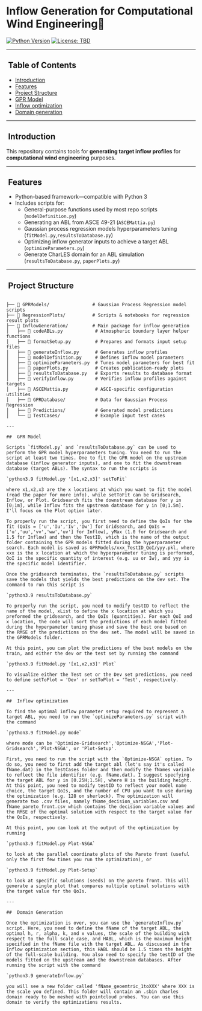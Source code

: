 # Inflow Generation for Computational Wind Engineering🚀

[![Python Version](https://img.shields.io/badge/python-3.x-blue)](https://www.python.org/)
[![License: TBD](https://img.shields.io/badge/license-TBD-lightgrey)](LICENSE)

---

## ​ Table of Contents

- [Introduction](#introduction)  
- [Features](#features)
- [Project Structure](#project-structure)
- [GPR Model](#GPRMode)  
- [Inflow optimization](#inflow-optimization) 
- [Domain generation](#domain-generation)  

---

## ​ Introduction

This repository contains tools for **generating target inflow profiles** for **computational wind engineering** purposes.

---

## ​ Features

- Python-based framework—compatible with Python 3  
- Includes scripts for:
  - General-purpose functions used by most repo scripts (`modelDefinition.py`) 
  - Generating an ABL from ASCE 49-21 (`ASCEMattia.py`)
  - Gaussian process regression models hyperparameters tuning (`fitModel.py`,`resultsToDatabase.py`)
  - Optimizing inflow generator inputs to achieve a target ABL (`optimizeParameters.py`)
  - Generate CharLES domain for an ABL simulation  (`resultsToDatabase.py`, `paperPlots.py`)

---

## ​ Project Structure


```text

├── 📂 GPRModels/                # Gaussian Process Regression model scripts
├── 📂 RegressionPlots/          # Scripts & notebooks for regression result plots
├── 📂 InflowGeneration/         # Main package for inflow generation
│   ├── 📄 codeABLs.py            # Atmospheric boundary layer helper functions
│   ├── 📄 formatSetup.py         # Prepares and formats input setup files
│   ├── 📄 generateInflow.py      # Generates inflow profiles
│   ├── 📄 modelDefinition.py     # Defines inflow model parameters
│   ├── 📄 optimizeParameters.py  # Tunes model parameters for best fit
│   ├── 📄 paperPlots.py          # Creates publication-ready plots
│   ├── 📄 resultsToDatabase.py   # Exports results to database format
│   ├── 📄 verifyInflow.py        # Verifies inflow profiles against targets
│   ├── 📄 ASCEMattia.py          # ASCE-specific configuration utilities
│   ├── 📂 GPRDatabase/           # Data for Gaussian Process Regression
│   ├── 📂 Predictions/           # Generated model predictions
│   └── 📂 TestCases/             # Example input test cases

---

## ​ GPR Model

Scripts `fitModel.py` and `resultsToDatabase.py` can be used to perform the GPR model hyperparameters tuning. You need to run the script at least two times. One to fit the GPR model on the upstream database (inflow generator inputs), and one to fit the downstream database (target ABLs). The syntax to run the scripts is 

`python3.9 fitModel.py '[x1,x2,x3]' setToFit`

where x1,x2,x3 are the x locations at which you want to fit the model (read the paper for more info), while setToFit can be Gridsearch, Inflow, or Plot. Gridsearch fits the downstream database for y in [0;1m], while Inflow fits the upstream database for y in [0;1.5m]. I'll focus on the Plot option later.

To properly run the script, you first need to define the QoIs for the fit (QoIs = ['u','Iu','Iv','Iw'] for Gridsearch, and QoIs = ['u','uu','vv','ww','uv'] for Inflow), yMax (1.0 for Gridsearch and 1.5 for Inflow) and then the TestID, which is the name of the output folder containing the GPR models fitted during the hyperparameter search. Each model is saved as GPRModels/xxx_TestID_QoI/yyy.pkl, where xxx is the x location at which the hyperparameter tuning is performed, QoI is the specific quantity of interest (e.g. uu or Iw), and yyy is the specific model identifier.

Once the gridsearch terminates, the `resultsToDatabase.py` scripts save the models that yields the best predictions on the dev set. The command to run this script is 

`python3.9 resultsToDatabase.py`

To properly run the script, you need to modify testID to reflect the name of the model, xList to define the x location at which you preformed the gridsearch, and the QoIs (quantities). For each QoI and x location, the code will sort the predictions of each model fitted during the hyperpameter tuning phase and save the best one based on the RMSE of the predictions on the dev set. The model will be saved in the GPRModels folder.

At this point, you can plot the predictions of the best models on the train, and either the dev or the test set by running the command

`python3.9 fitModel.py '[x1,x2,x3]' Plot`

To visualize either the Test set or the Dev set predictions, you need to define setToPlot = 'Dev' or setToPlot = 'Test', respectively. 

---

## ​ Inflow optimization

To find the optimal inflow parameter setup required to represent a target ABL, you need to run the `optimizeParameters.py` script with the command

`python3.9 fitModel.py mode`

where mode can be 'Optimize-Gridsearch','Optimize-NSGA','Plot-Gridsearch','Plot-NSGA', or 'Plot-Setup'.

First, you need to run the script with the `Optimize-NSGA` option. To do so, you need to first add the target abl (let's say it's called fName.dat) in the TestCases folder and then modify the fNames variable to reflect the file identifier (e.g. fName.dat). I suggest specfying the target ABL for y in [0.25H;1.5H], where H is the building height. At this point, you need to modify testID to reflect your model name choice, the target QoIs, and the number of CPU you want to use during the optimization (e.g. 128 on sherlock). The optimization will generate two .csv files, namely fName_decision_variables.csv and fName_pareto_front.csv which contains the decision variable values and the RMSE of the optimal solution with respect to the target value for the QoIs, respectively.

At this point, you can look at the output of the optimization by running

`python3.9 fitModel.py Plot-NSGA`

to look at the parallel coordinate plots of the Pareto front (useful only the first few times you run the optimization), or

`python3.9 fitModel.py Plot-Setup`

to look at specific solutions (seeds) on the pareto front. This will generate a single plot that compares multiple optimal solutions with the target value for the QoIs. 

---

## ​ Domain Generation

Once the optimization is over, you can use the `generateInflow.py` script. Here, you need to define the fName of the target ABL, the optimal h, r, alpha, k, and x values, the scale of the building with respect to the full scale case, and HABL, which is the maximum height specified in the fName file with the target ABL. As discussed in the Inflow optimization section, this HABL should be 1.5 times the height of the full-scale building. You also need to specify the testID of the models fitted on the upstream and the downstream databases. After running the script with the command

`python3.9 generateInflow.py`

you will see a new folder called 'fName_geoemtric_1toXXX' where XXX is the scale you defined. This folder will contain an .sbin charles domain ready to be meshed with pointcloud probes. You can use this domain to verify the optimizations results.
